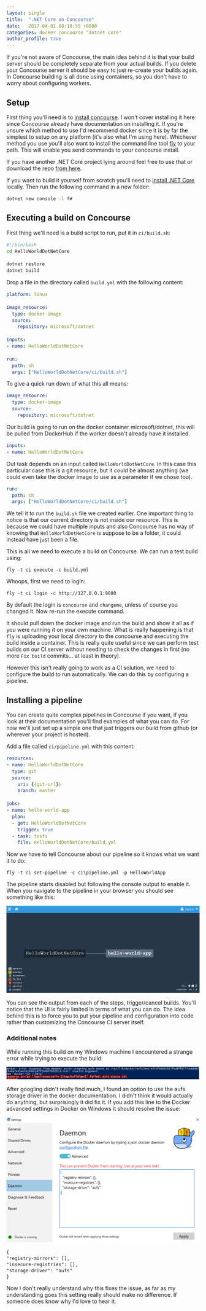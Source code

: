 ```yaml
---
layout: single
title:  ".NET Core on Concourse"
date:   2017-04-01 08:18:39 +0000
categories: docker concourse "dotnet core"
author_profile: true
---
```


If you're not aware of Concourse, the main idea behind it is that your build server should be completely separate from your actual builds. If you delete your Concourse server it should be easy to just re-create your builds again. In Concourse building is all done using containers, so you don't have to worry about configuring workers.

## Setup

First thing you'll need is to [install concourse](https://concourse.ci/installing.html). I won't cover installing it here since Concourse already have documentation on installing it. If you're unsure which method to use I'd recommend docker since it is by far the simplest to setup on any platform (it's also what I'm using here). Whichever method you use you'll also want to install the command line tool [fly](https://concourse.ci/downloads.html) to your path. This will enable you send commands to your concourse install.

If you have another .NET Core project lying around feel free to use that or download the repo [from here](https://github.com/simonhdickson/HelloWorldDotNetCore).

If you want to build it yourself from scratch you'll need to [install .NET Core](https://www.microsoft.com/net/core#windowscmd) locally. Then run the following command in a new folder:

```bash
dotnet new console -l f#
```

## Executing a build on Concourse

First thing we'll need is a build script to run, put it in `ci/build.sh`:

```bash
#!/bin/bash
cd HelloWorldDotNetCore

dotnet restore
dotnet build
```

Drop a file in the directory called `build.yml` with the following content:

```yml
platform: linux

image_resource:
  type: docker-image
  source:
    repository: microsoft/dotnet

inputs:
- name: HelloWorldDotNetCore

run:
  path: sh
  args: ["HelloWorldDotNetCore/ci/build.sh"]
```

To give a quick run down of what this all means:

```yml
image_resource:
  type: docker-image
  source:
    repository: microsoft/dotnet
```

Our build is going to run on the docker container microsoft/dotnet, this will be pulled from DockerHub if the worker doesn't already have it installed.

```yml
inputs:
- name: HelloWorldDotNetCore
```

Out task depends on an input called `HelloWorldDotNetCore`. In this case this particular case this is a git resource, but it could be almost anything (we could even take the docker image to use as a parameter if we chose too).

```yml
run:
  path: sh
  args: ["HelloWorldDotNetCore/ci/build.sh"]
```

We tell it to run the `build.sh` file we created earlier. One important thing to notice is that our current directory is not inside our resource. This is because we could have multiple inputs and also Concourse has no way of knowing that `HelloWorldDotNetCore` is suppose to be a folder, it could instead have just been a file.

This is all we need to execute a build on Concourse. We can run a test build using:

```
fly -t ci execute -c build.yml
```

Whoops, first we need to login:

```
fly -t ci login -c http://127.0.0.1:8080
```

By default the login is `concourse` and `changeme`, unless of course you changed it. Now re-run the execute command.

It should pull down the docker image and run the build and show it all as if you were running it on your own machine. What is really happening is that `fly` is uploading your local directory to the concourse and executing the build inside a container. This is really quite useful since we can perform test builds on our CI server without needing to check the changes in first (no more `Fix build` commits... at least in theory).

However this isn't really going to work as a CI solution, we need to configure the build to run automatically. We can do this by configuring a pipeline. 

## Installing a pipeline

You can create quite complex pipelines in Concourse if you want, if you look at their documentation you'll find examples of what you can do. For now we'll just set up a simple one that just triggers our build from github (or wherever your project is hosted). 

Add a file called `ci/pipeline.yml` with this content:

```yml
resources:
- name: HelloWorldDotNetCore
  type: git
  source:
    uri: {{git-url}}
    branch: master

jobs:
- name: hello-world-app
  plan:
  - get: HelloWorldDotNetCore
    trigger: true
  - task: tests
    file: HelloWorldDotNetCore/build.yml
```

Now we have to tell Concourse about our pipeline so it knows what we want it to do:

```
fly -t ci set-pipeline -c ci\pipeline.yml -p HelloWorldApp
```

The pipeline starts disabled but following the console output to enable it. When you navigate to the pipeline in your browser you should see something like this:

![Concourse Dashboard](/assets/media/concourse/dashboard.png)

You can see the output from each of the steps, trigger/cancel builds. You'll notice that the UI is fairly limited in terms of what you can do. The idea behind this is to force you to put your pipeline and configuration into code rather than customizing the Concourse CI server itself.

### Additional notes

While running this build on my Windows machine I encountered a strange error while trying to execute the build:

![AUFS error](/assets/media/docker/docker-aufs-error.png)

After googling didn't really find much, I found an option to use the aufs storage driver in the docker documentation. I didn't think it would actually do anything, but surprisingly it did fix it. If you add this line to the Docker advanced settings in Docker on Windows it should resolve the issue:

![Docker Advanced Settings](/assets/media/docker/docker-advanced-aufs.png)

```
{
"registry-mirrors": [],
"insecure-registries": [],
"storage-driver": "aufs"
}
```

Now I don't really understand why this fixes the issue, as far as my understanding goes this setting really should make no difference. If someone does know why I'd love to hear it.
